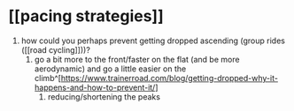 # [[pacing strategies]]
1. how could you perhaps prevent getting dropped ascending (group rides ([[road cycling]]))?
	1. go a bit more to the front/faster on the flat (and be more aerodynamic) and go a little easier on the climb^[https://www.trainerroad.com/blog/getting-dropped-why-it-happens-and-how-to-prevent-it/]
		1. reducing/shortening the peaks